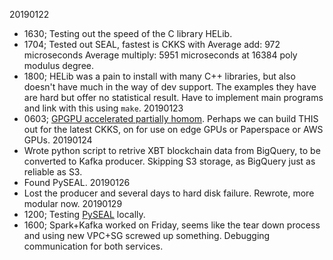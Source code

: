 20190122 
- 1630; Testing out the speed of the C library HELib.
- 1704; Tested out SEAL, fastest is CKKS with 
    Average add: 972 microseconds
    Average multiply: 5951 microseconds
  at 16384 poly modulus degree.
- 1800; HELib was a pain to install with many C++ libraries, but also doesn't have much in the way of dev support. The examples they have are hard but offer no statistical result. Have to implement main programs and link with this using `make`.
20190123
- 0603; [GPGPU accelerated partially homom](https://github.com/vernamlab/cuHE). Perhaps we can build THIS out for the latest CKKS, on for use on edge GPUs or Paperspace or AWS GPUs.
20190124
- Wrote python script to retrive XBT blockchain data from BigQuery, to be converted to Kafka producer. Skipping S3 storage, as BigQuery just as reliable as S3.
- Found PySEAL.
20190126
- Lost the producer and several days to hard disk failure. Rewrote, more modular now.
20190129
- 1200; Testing [PySEAL](https://github.com/Lab41/PySEAL) locally.
- 1600; Spark+Kafka worked on Friday, seems like the tear down process and using new VPC+SG screwed up something. Debugging communication for both services.


